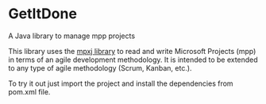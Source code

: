 # GetItDone
A Java library to manage mpp projects

This library uses the [mpxj library](https://www.mpxj.org/) to read and write Microsoft Projects (mpp) in terms of an agile development methodology.
It is intended to be extended to any type of agile methodology (Scrum, Kanban, etc.).

To try it out just import the project and install the dependencies from pom.xml file.
